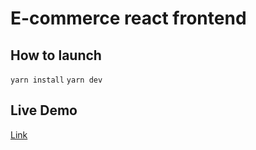 # E-commerce react frontend

## How to launch

`yarn install`
`yarn dev`

## Live Demo

[Link](https://e-com-shop-demo.glitch.me/)
